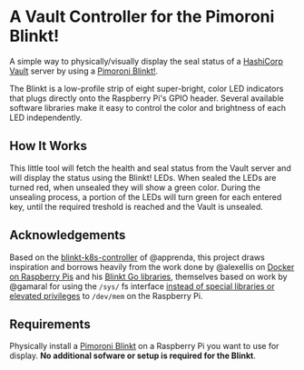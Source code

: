 # A Vault Controller for the Pimoroni Blinkt! #

A simple way to physically/visually display the seal status of a [HashiCorp](https://www.hashicorp.com) [Vault](https://github.com/hashicorp/vault) server by using a [Pimoroni Blinkt!](https://shop.pimoroni.com/products/blinkt).

The Blinkt is a low-profile strip of eight super-bright, color LED indicators that plugs directly onto the Raspberry Pi's GPIO header. Several available software libraries make it easy to control the color and brightness of each LED independently.

## How It Works ##

This little tool will fetch the health and seal status from the Vault server and will display the status using the Blinkt! LEDs.
When sealed the LEDs are turned red, when unsealed they will show a green color.
During the unsealing process, a portion of the LEDs will turn green for each entered key, until the required treshold is reached and the Vault is unsealed.

## Acknowledgements ##

Based on the [blinkt-k8s-controller](https://github.com/apprenda/blinkt-k8s-controller) of @apprenda, this project draws inspiration and borrows heavily from the work done by @alexellis on [Docker on Raspberry Pis](http://blog.alexellis.io/visiting-pimoroni/) and his [Blinkt Go libraries](https://github.com/alexellis/blinkt_go), themselves based on work by @gamaral for using the `/sys/` fs interface [instead of special libraries or elevated privileges](https://guillermoamaral.com/read/rpi-gpio-c-sysfs/) to `/dev/mem` on the Raspberry Pi.

## Requirements ##

Physically install a [Pimoroni Blinkt](https://shop.pimoroni.com/products/blinkt) on a Raspberry Pi you want to use for display. **No additional sofware or setup is required for the Blinkt**.

